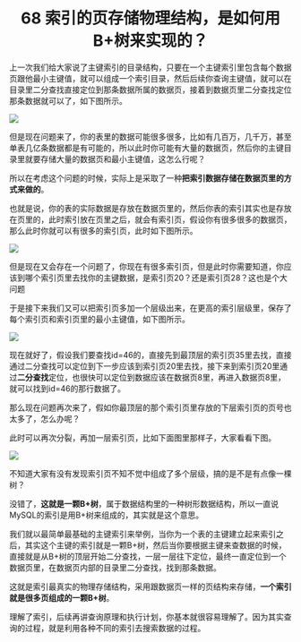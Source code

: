 <h1 align="center">68 索引的页存储物理结构，是如何用B+树来实现的？</h1>



上一次我们给大家说了主键索引的目录结构，只要在一个主键索引里包含每个数据页跟他最小主键值，就可以组成一个索引目录，然后后续你查询主键值，就可以在目录里二分查找直接定位到那条数据所属的数据页，接着到数据页里二分查找定位那条数据就可以了，如下图所示。

<img src="https://studyimages.oss-cn-beijing.aliyuncs.com/img/mysql/64-108/image-20220301232809100.png" />

但是现在问题来了，你的表里的数据可能很多很多，比如有几百万，几千万，甚至单表几亿条数据都是有可能的，所以此时你可能有大量的数据页，然后你的主键目录里就要存储大量的数据页和最小主键值，这怎么行呢？

所以在考虑这个问题的时候，实际上是采取了一种**把索引数据存储在数据页里的方式来做的**。

也就是说，你的表的实际数据是存放在数据页里的，然后你表的索引其实也是存放在页里的，此时索引放在页里之后，就会有索引页，假设你有很多很多的数据页，那么此时你就可以有很多的索引页，此时如下图所示。

<img src="https://studyimages.oss-cn-beijing.aliyuncs.com/img/mysql/64-108/image-20220301232927189.png" />

但是现在又会存在一个问题了，你现在有很多索引页，但是此时你需要知道，你应该到哪个索引页里去找你的主键数据，是索引页20？还是索引页28？这也是个大问题

于是接下来我们又可以把索引页多加一个层级出来，在更高的索引层级里，保存了每个索引页和索引页里的最小主键值，如下图所示。

<img src="https://studyimages.oss-cn-beijing.aliyuncs.com/img/mysql/64-108/image-20220301233017424.png" />

现在就好了，假设我们要查找id=46的，直接先到最顶层的索引页35里去找，直接通过二分查找可以定位到下一步应该到索引页20里去找，接下来到索引页20里通过**二分查找**定位，也很快可以定位到数据应该在数据页8里，再进入数据页8里，就可以找到id=46的那行数据了。

那么现在问题再次来了，假如你最顶层的那个索引页里存放的下层索引页的页号也太多了，怎么办呢？

此时可以再次分裂，再加一层索引页，比如下面图里那样子，大家看看下图。

<img src="https://studyimages.oss-cn-beijing.aliyuncs.com/img/mysql/64-108/image-20220301233103035.png" />

不知道大家有没有发现索引页不知不觉中组成了多个层级，搞的是不是有点像一棵树？

没错了，**这就是一颗B+树**，属于数据结构里的一种树形数据结构，所以一直说MySQL的索引是用B+树来组成的，其实就是这个意思。

我们就以最简单最基础的主键索引来举例，当你为一个表的主键建立起来索引之后，其实这个主键的索引就是一颗B+树，然后当你要根据主键来查数据的时候，直接就是从B+树的顶层开始二分查找，一层一层往下定位，最终一直定位到一个数据页里，在数据页内部的目录里二分查找，找到那条数据。

这就是索引最真实的物理存储结构，采用跟数据页一样的页结构来存储，**一个索引就是很多页组成的一颗B+树**。

理解了索引，后续再讲查询原理和执行计划，你基本就很容易理解了。因为其实查询的过程，就是利用各种不同的索引去搜索数据的过程。
